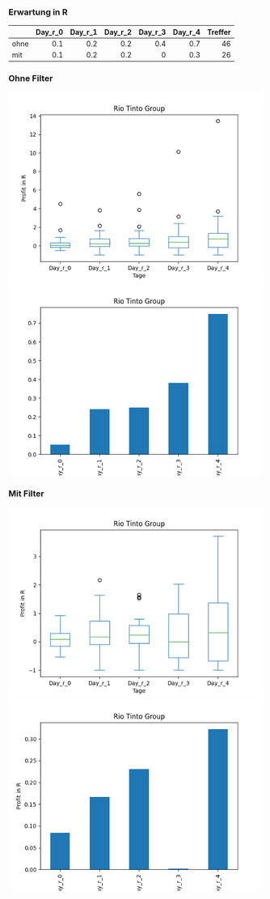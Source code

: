 ### Erwartung in R
|      |   Day_r_0 |   Day_r_1 |   Day_r_2 |   Day_r_3 |   Day_r_4 |   Treffer |
|:-----|----------:|----------:|----------:|----------:|----------:|----------:|
| ohne |       0.1 |       0.2 |       0.2 |       0.4 |       0.7 |        46 |
| mit  |       0.1 |       0.2 |       0.2 |       0   |       0.3 |        26 |

### Ohne Filter
![image info](./data/RIO_box_all.png)
![image info](./data/RIO_median_all.png)

### Mit Filter
![image info](./data/RIO_box_filtered.png)
![image info](./data/RIO_median_filtered.png)